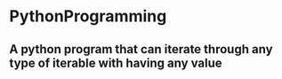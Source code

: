 # PythonProgramming
## A python program that can iterate through any type of iterable with having any value
